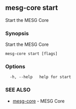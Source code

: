 ## mesg-core start

Start the MESG Core

### Synopsis

Start the MESG Core

```
mesg-core start [flags]
```

### Options

```
  -h, --help   help for start
```

### SEE ALSO

* [mesg-core](mesg-core.md)	 - MESG Core

